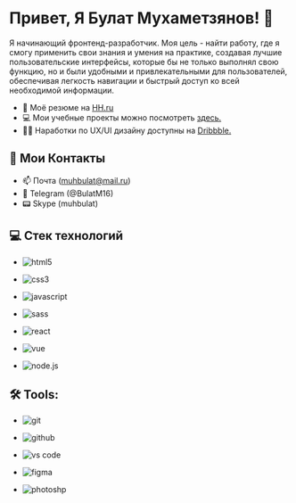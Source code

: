 
# Привет, Я Булат Мухаметзянов! 👋

Я начинающий фронтенд-разработчик. Моя цель - найти работу, где я смогу применить свои знания и умения на практике, создавая лучшие пользовательские интерфейсы, которые бы не только выполнял свою функцию, но и были удобными и привлекательными для пользователей, обеспечивая легкость навигации и быстрый доступ ко всей необходимой информации.


- 🤝 Моё резюме на [HH.ru](https://kazan.hh.ru/resume/b30a0495ff06c215bf0039ed1f326152794d73)
- 💻 Мои учебные проекты можно посмотреть [здесь.](https://github.com/BBuullaatt)
- 👨‍💻 Наработки по UX/UI дизайну доступны на [Dribbble.]([https://dribbble.com/BulatMukhametzyanov/drafts](https://dribbble.com/BulatMukhametzyanov))


## 🔗 Мои Контакты
- 📫 Почта (muhbulat@mail.ru)
- 📲 Telegram (@BulatM16)
- 📟 Skype (muhbulat)


## 💻 Стек технологий
- ![html5](https://img.shields.io/badge/html-E34F26.svg?&style=for-the-badge&logo=html5&logoColor=fff)

- ![css3](https://img.shields.io/badge/css-1572B6.svg?&style=for-the-badge&logo=css3&logoColor=fff)

- ![javascript](https://img.shields.io/badge/javascript-F7DF1E.svg?&style=for-the-badge&logo=javascript&logoColor=fff)

- ![sass](https://img.shields.io/badge/sass-CF649A.svg?&style=for-the-badge&logo=sass&logoColor=fff)

- ![react](https://img.shields.io/badge/react-61DAFB.svg?&style=for-the-badge&logo=react&logoColor=fff)

- ![vue](https://img.shields.io/badge/VUE-%23088142?style=for-the-badge&logo=vue.js)

- ![node.js](https://img.shields.io/badge/node.js-90C53F.svg?&style=for-the-badge&logo=node.js&logoColor=fff)


## 🛠 Tools:
- ![git](https://img.shields.io/badge/git-F05033.svg?&style=for-the-badge&logo=git&logoColor=fff)

- ![github](https://img.shields.io/badge/github-000.svg?&style=for-the-badge&logo=github&logoColor=fff)

- ![vs code](https://img.shields.io/badge/vscode-007ACC.svg?&style=for-the-badge&logo=visual-studio-code&logoColor=fff)

- ![figma](https://img.shields.io/badge/figma-%235B0BB5?style=for-the-badge&logo=figma)

- ![photoshp](https://img.shields.io/badge/photoshop-31A8FF.svg?&style=for-the-badge&logo=adobe-photoshop&logoColor=fff)



